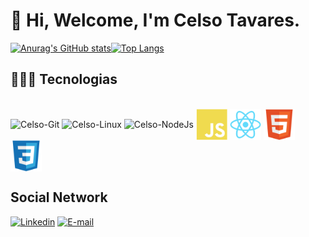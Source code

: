 #  👋 Hi, Welcome, I'm Celso Tavares.

[![Anurag's GitHub stats](https://github-readme-stats.vercel.app/api?username=CelsoTavares&show_icons=true&theme=radical)](https://github.com/CelsoTavares/github-readme-stats&show_icons=true&theme=radical)[![Top Langs](https://github-readme-stats.vercel.app/api/top-langs/?username=CelsoTavares&layout=compact&show_icons=true&theme=radical)](https://github.com/CelsoTavares/github-readme-stats)

## 🧑🏻‍💻 Tecnologias 

<div style="display: inline_block"><br>
  <img align="center" alt="Celso-Git" height="50" width="50" src="https://cdn.jsdelivr.net/gh/devicons/devicon/icons/git/git-original.svg"> 
  <img align="center" alt="Celso-Linux" height="50" width="50" src="https://cdn.jsdelivr.net/gh/devicons/devicon/icons/linux/linux-original.svg">
  <img align="center" alt="Celso-NodeJs" height="50" width="50" src="https://cdn.jsdelivr.net/gh/devicons/devicon/icons/nodejs/nodejs-original.svg">
  <img align="center" alt="Celso-Js" height="50" width="50" src="https://raw.githubusercontent.com/devicons/devicon/master/icons/javascript/javascript-plain.svg">
  <img align="center" alt="Celso-React" height="50" width="50" src="https://raw.githubusercontent.com/devicons/devicon/master/icons/react/react-original.svg">
  <img align="center" alt="Celso-HTML" height=50" width="50" src="https://raw.githubusercontent.com/devicons/devicon/master/icons/html5/html5-original.svg">
  <img align="center" alt="Celso-CSS" height="50" width="50" src="https://raw.githubusercontent.com/devicons/devicon/master/icons/css3/css3-original.svg">
</div>

## Social Network
[![Linkedin](https://img.shields.io/badge/LinkedIn-0077B5?style=for-the-badge&logo=linkedin&logoColor=white)](https://www.linkedin.com/in/celsotavaresjunior/) 
[![E-mail](https://img.shields.io/badge/Outlook-0078D4?style=for-the-badge&logo=microsoft-outlook&logoColor=white)](mailto:antoniocelsojr@hotmail.com)


<!--
**CelsoTavares/CelsoTavares** is a ✨ _special_ ✨ repository because its `README.md` (this file) appears on your GitHub profile.

Here are some ideas to get you started:

- 🔭 I’m currently working on ...
- 🌱 I’m currently learning ...
- 👯 I’m looking to collaborate on ...
- 🤔 I’m looking for help with ...
- 💬 Ask me about ...
- 📫 How to reach me: ...
- 😄 Pronouns: ...
- ⚡ Fun fact: ...
-->
